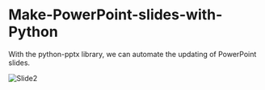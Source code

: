 # Make-PowerPoint-slides-with-Python
With the python-pptx library, we can automate the updating of PowerPoint slides.

![Slide2](https://github.com/hanfei1986/Make-PowerPoint-slides-with-Python/assets/59255164/1bd9089c-1075-44b9-a11e-874ee90016e4)

